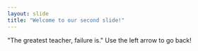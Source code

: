 ```yaml
---
layout: slide
title: "Welcome to our second slide!"
---
```

"The greatest teacher, failure is."
Use the left arrow to go back!
